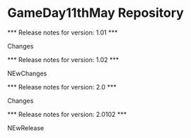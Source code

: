 # GameDay11thMay Repository

*** Release notes for version: 1.01 ***

Changes

*** Release notes for version: 1.02 ***

NEwChanges

*** Release notes for version: 2.0 ***

Changes

*** Release notes for version: 2.0102 ***

NEwRelease